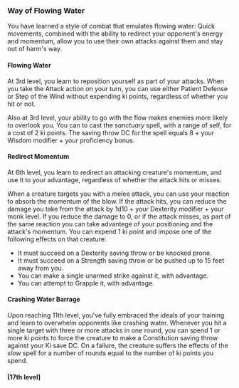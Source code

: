 <style>
  .phb{ background : white;}
  .phb img{ display : none;}
  .phb hr+blockquote{background : white;}
</style>

<!--
Homebrewery links
- Share: http://homebrewery.naturalcrit.com/share/SkQUOB4s0G
- Edit: http://homebrewery.naturalcrit.com/edit/B14LOrViCf
-->

### Way of Flowing Water

You have learned a style of combat that emulates flowing water:  Quick movements, combined with the ability to redirect your opponent's energy and momentum, allow you to use their own attacks against them and stay out of harm's way.

#### Flowing Water

At 3rd level, you learn to reposition yourself as part of your attacks.  When you take the Attack action on your turn, you can use either Patient Defense or Step of the Wind without expending ki points, regardless of whether you hit or not.

Also at 3rd level, your ability to go with the flow makes enemies more likely to overlook you.  You can to cast the *sanctuary* spell, with a range of self, for a cost of 2 ki points.  The saving throw DC for the spell equals 8 + your Wisdom modifier + your proficiency bonus.

#### Redirect Momentum

At 6th level, you learn to redirect an attacking creature's momentum, and use it to your advantage, regardless of whether the attack hits or misses.

When a creature targets you with a melee attack, you can use your reaction to absorb the momentum of the blow.  If the attack hits, you can reduce the damage you take from the attack by 1d10 + your Dexterity modifier + your monk level.  If you reduce the damage to 0, or if the attack misses, as part of the same reaction you can take advantege of your positioning and the attack's momentum. You can expend 1 ki point and impose one of the following effects on that creature:

- It must succeed on a Dexterity saving throw or be knocked prone.
- It must succeed on a Strength saving throw or be pushed up to 15 feet away from you.
- You can make a single unarmed strike against it, with advantage.
- You can attempt to Grapple it, with advantage.

#### Crashing Water Barrage

Upon reaching 11th level, you've fully embraced the ideals of your training and learn to overwhelm opponents like crashing water. Whenever you hit a single target with three or more attacks in one round, you can spend 1  or more ki points to force the creature to make a Constitution saving throw against your Ki save DC. On a failure, the creature suffers the effects of the *slow* spell for a number of rounds equal to the number of ki points you spend.

#### [17th level]




